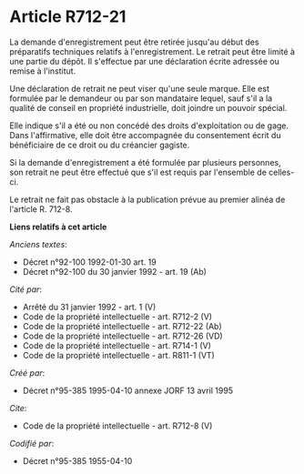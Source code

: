 # Article R712-21

La demande d'enregistrement peut être retirée jusqu'au début des préparatifs techniques relatifs à l'enregistrement. Le
retrait peut être limité à une partie du dépôt. Il s'effectue par une déclaration écrite adressée ou remise à l'institut.

Une déclaration de retrait ne peut viser qu'une seule marque. Elle est formulée par le demandeur ou par son mandataire
lequel, sauf s'il a la qualité de conseil en propriété industrielle, doit joindre un pouvoir spécial.

Elle indique s'il a été ou non concédé des droits d'exploitation ou de gage. Dans l'affirmative, elle doit être accompagnée
du consentement écrit du bénéficiaire de ce droit ou du créancier gagiste.

Si la demande d'enregistrement a été formulée par plusieurs personnes, son retrait ne peut être effectué que s'il est requis
par l'ensemble de celles-ci.

Le retrait ne fait pas obstacle à la publication prévue au premier alinéa de l'article R. 712-8.

**Liens relatifs à cet article**

_Anciens textes_:

  - Décret n°92-100 1992-01-30 art. 19
  - Décret n°92-100 du 30 janvier 1992 - art. 19 (Ab)

_Cité par_:

  - Arrêté du 31 janvier 1992 - art. 1 (V)
  - Code de la propriété intellectuelle - art. R712-2 (V)
  - Code de la propriété intellectuelle - art. R712-22 (Ab)
  - Code de la propriété intellectuelle - art. R712-26 (VD)
  - Code de la propriété intellectuelle - art. R714-1 (V)
  - Code de la propriété intellectuelle - art. R811-1 (VT)

_Créé par_:

  - Décret n°95-385 1995-04-10 annexe JORF 13 avril 1995

_Cite_:

  - Code de la propriété intellectuelle - art. R712-8 (V)

_Codifié par_:

  - Décret n°95-385 1955-04-10

